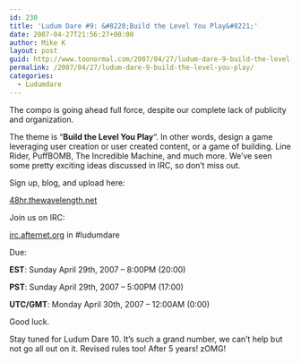 ```yaml
---
id: 230
title: 'Ludum Dare #9: &#8220;Build the Level You Play&#8221;'
date: 2007-04-27T21:56:27+00:00
author: Mike K
layout: post
guid: http://www.toonormal.com/2007/04/27/ludum-dare-9-build-the-level-you-play/
permalink: /2007/04/27/ludum-dare-9-build-the-level-you-play/
categories:
  - Ludumdare
---
```

The compo is going ahead full force, despite our complete lack of publicity and organization.

The theme is &#8220;**Build the Level You Play**&#8220;. In other words, design a game leveraging user creation or user created content, or a game of building. Line Rider, PuffBOMB, The Incredible Machine, and much more. We&#8217;ve seen some pretty exciting ideas discussed in IRC, so don&#8217;t miss out.

Sign up, blog, and upload here:
  
[48hr.thewavelength.net](http://48hr.thewavelength.net/)

Join us on IRC:
  
[irc.afternet.org](http://www.afternet.org) in #ludumdare

Due:
  
**EST**: Sunday April 29th, 2007 &#8211; 8:00PM (20:00)
  
**PST**: Sunday April 29th, 2007 &#8211; 5:00PM (17:00)
  
**UTC/GMT**: Monday April 30th, 2007 &#8211; 12:00AM (0:00)

Good luck.

Stay tuned for Ludum Dare 10. It&#8217;s such a grand number, we can&#8217;t help but not go all out on it. Revised rules too! After 5 years! zOMG!